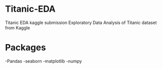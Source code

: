 # Titanic-EDA
Titanic EDA kaggle submission
Exploratory Data Analysis of Titanic dataset from Kaggle

# Packages 
-Pandas
-seaborn
-matplotlib
-numpy
